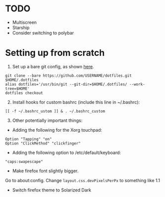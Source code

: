 # TODO

* Multiscreen
* Starship
* Consider switching to polybar

# Setting up from scratch

1) Set up a bare git config, as shown [here](https://fwuensche.medium.com/how-to-manage-your-dotfiles-with-git-f7aeed8adf8b).

```
git clone --bare https://github.com/USERNAME/dotfiles.git $HOME/.dotfiles
alias dotfiles='/usr/bin/git --git-dir=$HOME/.dotfiles/ --work-tree=$HOME'
dotfiles checkout
```

2) Install hooks for custom bashrc (include this line in ~/.bashrc):


```
[[ -f ~/.bashrc_ustom ]] & . ~/.bashrc_custom
```

3) Other potentially important things:

* Adding the following for the Xorg touchpad:

```
Option "Tapping" "on"
Option "ClickMethod" "clickfinger"
```

* Adding the following option to /etc/default/keyboard:

```
"caps:swapescape"
```

* Make firefox font slightly bigger.

Go to about:config. Change `layout.css.devPixelsPerPx` to something like 1.1

* Switch firefox theme to Solarized Dark
